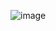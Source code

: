 ![image](https://github.com/dnjfht/react-youtube/assets/117057638/50563c68-302e-4270-b4cf-7c6cf6f3942c)

